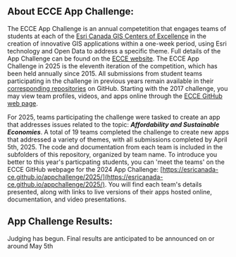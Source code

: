## About ECCE App Challenge:

The ECCE App Challenge is an annual competetition that engages teams of students at each of the [Esri Canada GIS Centers of Excellence](https://ecce.esri.ca/wpecce/schools/) in the creation of innovative GIS applications within a one-week period, using Esri technology and Open Data to address a specific theme.  Full details of the App Challenge can be found on the [ECCE website](https://ecce.esri.ca/wpecce/app-challenge/).  The ECCE App Challenge in 2025 is the eleventh iteration of the competition, which has been held annually since 2015.  All submissions from student teams participating in the challenge in previous years remain available in their [corresponding repositories](https://github.com/EsriCanada-CE?q=ecce-app-challenge&sort=name) on GitHub.  Starting with the 2017 challenge, you may view team profiles, videos, and apps online through the [ECCE GitHub web page](https://esricanada-ce.github.io).

For 2025, teams participating the challenge were tasked to create an app that addresses issues related to the topic: ***Affordability and Sustainable Economies***.  A total of 19 teams completed the challenge to create new apps that addressed a variety of themes, with all submissions completed by April 5th, 2025.  The code and documentation from each team is included in the subfolders of this repository, organized by team name.  To introduce you better to this year's particpating students, you can 'meet the teams' on the ECCE GitHub webpage for the 2024 App Challenge: [https://esricanada-ce.github.io/appchallenge/2025/](https://esricanada-ce.github.io/appchallenge/2025/).  You will find each team's details presented, along with links to live versions of their apps hosted online, documentation, and video presentations.

## App Challenge Results:

Judging has begun. Final results are anticipated to be announced on or around May 5th

